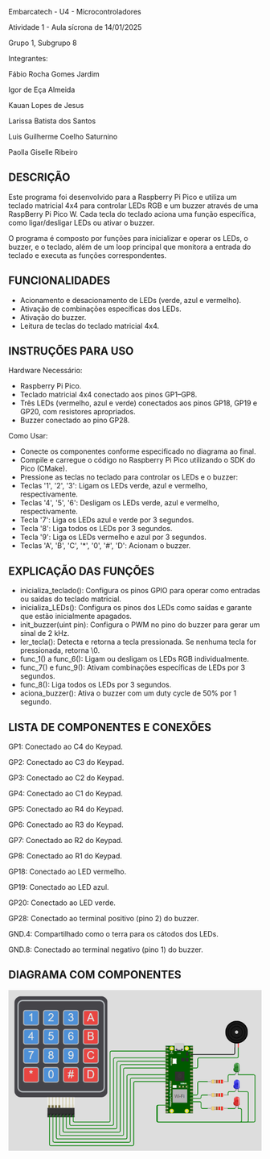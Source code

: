 Embarcatech - U4 - Microcontroladores

Atividade 1 - Aula sícrona de 14/01/2025

Grupo 1, Subgrupo 8

Integrantes:

Fábio Rocha Gomes Jardim

Igor de Eça Almeida

Kauan Lopes de Jesus

Larissa Batista dos Santos

Luis Guilherme Coelho Saturnino

Paolla Giselle Ribeiro


## DESCRIÇÃO

Este programa foi desenvolvido para a Raspberry Pi Pico e utiliza um teclado matricial 4x4 para controlar LEDs RGB e um buzzer através de uma RaspBerry Pi Pico W. Cada tecla do teclado aciona uma função específica, como ligar/desligar LEDs ou ativar o buzzer.

O programa é composto por funções para inicializar e operar os LEDs, o buzzer, e o teclado, além de um loop principal que monitora a entrada do teclado e executa as funções correspondentes.


## FUNCIONALIDADES

- Acionamento e desacionamento de LEDs (verde, azul e vermelho).
- Ativação de combinações específicas dos LEDs.
- Ativação do buzzer.
- Leitura de teclas do teclado matricial 4x4.


## INSTRUÇÕES PARA USO

Hardware Necessário:

- Raspberry Pi Pico.
- Teclado matricial 4x4 conectado aos pinos GP1–GP8.
- Três LEDs (vermelho, azul e verde) conectados aos pinos GP18, GP19 e GP20, com resistores apropriados.
- Buzzer conectado ao pino GP28.

Como Usar:

- Conecte os componentes conforme especificado no diagrama ao final.
- Compile e carregue o código no Raspberry Pi Pico utilizando o SDK do Pico (CMake).
- Pressione as teclas no teclado para controlar os LEDs e o buzzer:
- Teclas '1', '2', '3': Ligam os LEDs verde, azul e vermelho, respectivamente.
- Teclas '4', '5', '6': Desligam os LEDs verde, azul e vermelho, respectivamente.
- Tecla '7': Liga os LEDs azul e verde por 3 segundos.
- Tecla '8': Liga todos os LEDs por 3 segundos.
- Tecla '9': Liga os LEDs vermelho e azul por 3 segundos.
- Teclas 'A', 'B', 'C', '*', '0', '#', 'D': Acionam o buzzer.


## EXPLICAÇÃO DAS FUNÇÕES
- inicializa_teclado(): Configura os pinos GPIO para operar como entradas ou saídas do teclado matricial.
- inicializa_LEDs(): Configura os pinos dos LEDs como saídas e garante que estão inicialmente apagados.
- init_buzzer(uint pin): Configura o PWM no pino do buzzer para gerar um sinal de 2 kHz.
- ler_tecla(): Detecta e retorna a tecla pressionada. Se nenhuma tecla for pressionada, retorna \0.
- func_1() a func_6(): Ligam ou desligam os LEDs RGB individualmente.
- func_7() e func_9(): Ativam combinações específicas de LEDs por 3 segundos.
- func_8(): Liga todos os LEDs por 3 segundos.
- aciona_buzzer(): Ativa o buzzer com um duty cycle de 50% por 1 segundo.


## LISTA DE COMPONENTES E CONEXÕES

GP1: Conectado ao C4 do Keypad.

GP2: Conectado ao C3 do Keypad.

GP3: Conectado ao C2 do Keypad.

GP4: Conectado ao C1 do Keypad.

GP5: Conectado ao R4 do Keypad.

GP6: Conectado ao R3 do Keypad.

GP7: Conectado ao R2 do Keypad.

GP8: Conectado ao R1 do Keypad.

GP18: Conectado ao LED vermelho.

GP19: Conectado ao LED azul.

GP20: Conectado ao LED verde.

GP28: Conectado ao terminal positivo (pino 2) do buzzer.

GND.4: Compartilhado como o terra para os cátodos dos LEDs.

GND.8: Conectado ao terminal negativo (pino 1) do buzzer.

## DIAGRAMA COM COMPONENTES

![Conexões do Circuito](https://github.com/fabiorgj/Embarca_U4_Cap2_201234A_Atividade1/blob/main/Diagrama_componentes.png)
